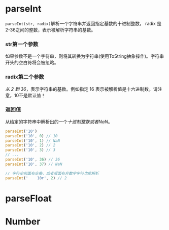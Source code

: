 # parseInt
`parseInt(str, radix)`解析一个字符串并返回指定基数的十进制整数， radix 是2-36之间的整数，表示被解析字符串的基数。

### str第一个参数
如果参数不是一个字符串，则将其转换为字符串(使用ToString抽象操作)。字符串开头的空白符将会被忽略。

### radix第二个参数
*从 2 到 36*，表示字符串的基数。例如指定 16 表示被解析值是十六进制数。请注意，10不是默认值！


### 返回值
从给定的字符串中解析出的一个*十进制整数或者NaN*。
```js
parseInt('10')
parseInt('10', 0) // 10
parseInt('10', 1) // NaN
parseInt('10', 2) // 2
parseInt('10', 3) // 3
// ...
parseInt('10', 36) // 36
parseInt('10', 37) // NaN

// 字符串前面有空格，或者后面有非数字字符也能解析
parseInt('    10r', 2) // 2
```

# parseFloat


# Number